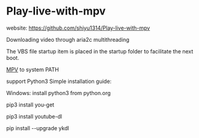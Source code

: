 # Play-live-with-mpv
website: https://github.com/shiyu1314/Play-live-with-mpv

Downloading video through aria2c multithreading

The VBS file startup item is placed in the startup folder to facilitate the next boot.

<a href="https://mpv.srsfckn.biz/" rel="nofollow">MPV</a> to system PATH</li>


support Python3
Simple installation guide:

Windows:
install python3 from python.org

pip3 install you-get 

pip3 install youtube-dl

pip install --upgrade ykdl
